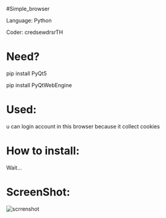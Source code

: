 #Simple_browser

Language: Python

Coder: credsewdrsrTH

# Need?
pip install PyQt5

pip install PyQtWebEngine

# Used:
u can login account in this browser because it collect cookies

# How to install:
Wait...

# ScreenShot:
![scrrenshot](https://user-images.githubusercontent.com/95897670/154789288-805cfd02-12da-4faf-af53-b65274179ea9.png)




